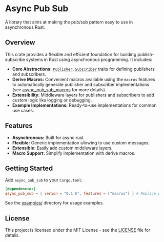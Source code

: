 # Async Pub Sub

A library that aims at making the pub/sub pattern easy to use in asynchronous Rust.

## Overview

This crate provides a flexible and efficient foundation for building publish-subscribe systems in Rust using asynchronous programming. It includes:

*   **Core Abstractions:**  [`Publisher`](src/publisher/mod.rs), [`Subscriber`](src/subscriber/mod.rs) traits for defining publishers and subscribers.
*   **Derive Macros:**  Convenient macros available using the `macros` features to automatically generate publisher and subscriber implementations (see [async_pub_sub_macros](../async_pub_sub_macros/) for more details).
*   **Extensibility:**  Middleware layers for publishers and subscribers to add custom logic like logging or debugging.
*   **Example Implementations:**  Ready-to-use implementations for common use cases.

## Features

*   **Asynchronous:** Built for async rust.
*   **Flexible:** Generic implementation allowing to use custom messages.
*   **Extensible:** Easily add custom middleware layers.
*   **Macro Support:**  Simplify implementation with derive macros.

## Getting Started

Add `async_pub_sub` to your `Cargo.toml`:

```toml
[dependencies]
async_pub_sub = { verion = "0.1.0", features = ["macros"] } # Replace with the latest version
```

See the [examples/](examples/) directory for usage examples.


## License

This project is licensed under the MIT License - see the [LICENSE](LICENSE) file for details.